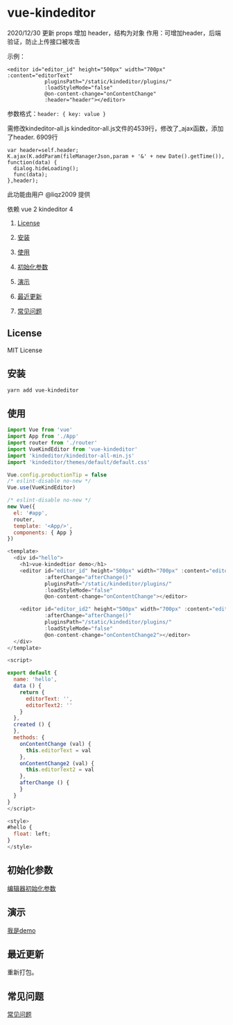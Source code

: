 # vue-kindeditor

2020/12/30 更新
props 增加 header，结构为对象
作用：可增加header，后端验证，防止上传接口被攻击

示例：
```
<editor id="editor_id" height="500px" width="700px" :content="editorText"
            pluginsPath="/static/kindeditor/plugins/"
            :loadStyleMode="false"
            @on-content-change="onContentChange"
            :header="header"></editor>

```
参数格式：```header: { key: value }```

需修改kindeditor-all.js
kindeditor-all.js文件的4539行，修改了_ajax函数，添加了header.
6909行
```
var header=self.header;
K.ajax(K.addParam(fileManagerJson,param + '&' + new Date().getTime()), function(data) {
  dialog.hideLoading();
  func(data);
},header);
```
此功能由用户 @liqz2009 提供

依赖
vue 2
kindeditor 4

1. [License](#License)

2. [安装](#安装)

3. [使用](#使用)

4. [初始化参数](#初始化参数)

5. [演示](#演示)

6. [最近更新](#最近更新)

7. [常见问题](#常见问题)

## License

MIT License

## 安装

```bash
yarn add vue-kindeditor
```

## 使用

```js
import Vue from 'vue'
import App from './App'
import router from './router'
import VueKindEditor from 'vue-kindeditor'
import 'kindeditor/kindeditor-all-min.js'
import 'kindeditor/themes/default/default.css'

Vue.config.productionTip = false
/* eslint-disable no-new */
Vue.use(VueKindEditor)

/* eslint-disable no-new */
new Vue({
  el: '#app',
  router,
  template: '<App/>',
  components: { App }
})
```


```js
<template>
  <div id="hello">
    <h1>vue-kindedtior demo</h1>
    <editor id="editor_id" height="500px" width="700px" :content="editorText"
            :afterChange="afterChange()"
            pluginsPath="/static/kindeditor/plugins/"
            :loadStyleMode="false"
            @on-content-change="onContentChange"></editor>

    <editor id="editor_id2" height="500px" width="700px" :content="editorText"
            :afterChange="afterChange()"
            pluginsPath="/static/kindeditor/plugins/"
            :loadStyleMode="false"
            @on-content-change="onContentChange2"></editor>
  </div>
</template>

<script>

export default {
  name: 'hello',
  data () {
    return {
      editorText: '',
      editorText2: ''
    }
  },
  created () {
  },
  methods: {
    onContentChange (val) {
      this.editorText = val
    },
    onContentChange2 (val) {
      this.editorText2 = val
    },
    afterChange () {
    }
  }
}
</script>

<style>
#hello {
  float: left;
}
</style>
```

## 初始化参数
[编辑器初始化参数](http://kindeditor.net/docs/option.html)

## 演示
[我是demo](https://github.com/ff755/vue-kindedtior-demo)

## 最近更新
重新打包。

## 常见问题
[常见问题](https://github.com/ff755/vue-kindeditor/wiki/%E5%B8%B8%E8%A7%81%E9%97%AE%E9%A2%98)
